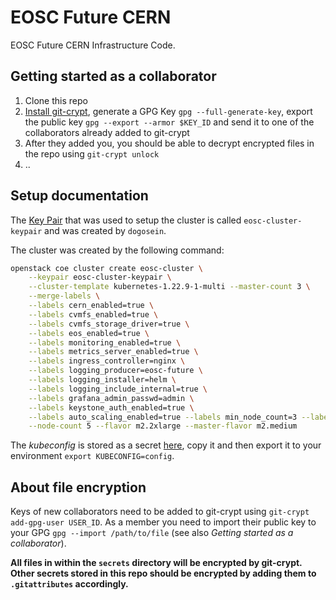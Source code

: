# EOSC Future CERN

EOSC Future CERN Infrastructure Code.

## Getting started as a collaborator

1. Clone this repo
2. [Install git-crypt](https://github.com/AGWA/git-crypt/blob/master/INSTALL.md), generate a GPG Key `gpg --full-generate-key`, export the public key `gpg --export --armor $KEY_ID` and send it to one of the collaborators already added to git-crypt
3. After they added you, you should be able to decrypt encrypted files in the repo using `git-crypt unlock`
4. ..

## Setup documentation

The [Key Pair](https://docs.openstack.org/python-openstackclient/pike/cli/command-objects/keypair.html) that was used to setup the cluster is called `eosc-cluster-keypair` and was created by `dogosein`.

The cluster was created by the following command:

```bash
openstack coe cluster create eosc-cluster \
    --keypair eosc-cluster-keypair \
    --cluster-template kubernetes-1.22.9-1-multi --master-count 3 \
    --merge-labels \
    --labels cern_enabled=true \
    --labels cvmfs_enabled=true \
    --labels cvmfs_storage_driver=true \
    --labels eos_enabled=true \
    --labels monitoring_enabled=true \
    --labels metrics_server_enabled=true \
    --labels ingress_controller=nginx \
    --labels logging_producer=eosc-future \
    --labels logging_installer=helm \
    --labels logging_include_internal=true \
    --labels grafana_admin_passwd=admin \
    --labels keystone_auth_enabled=true \
    --labels auto_scaling_enabled=true --labels min_node_count=3 --labels max_node_count=7 \
    --node-count 5 --flavor m2.2xlarge --master-flavor m2.medium
```

The *kubeconfig* is stored as a secret [here](secrets/config), copy it and then export it to your environment `export KUBECONFIG=config`.


## About file encryption

Keys of new collaborators need to be added to git-crypt using `git-crypt add-gpg-user USER_ID`. As a member you need to import their public key to your GPG `gpg --import /path/to/file` (see also *Getting started as a collaborator*).

**All files in within the `secrets` directory will be encrypted by git-crypt. Other secrets stored in this repo should be encrypted by adding them to `.gitattributes` accordingly.**